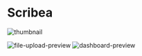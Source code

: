 # Scribea
![thumbnail](https://github.com/user-attachments/assets/2015c1f6-e9a7-4d68-b8d4-f1e58e3275b9)

![file-upload-preview](https://github.com/user-attachments/assets/15985cdb-8e89-4d8a-9377-c2310d6f2842)
![dashboard-preview](https://github.com/user-attachments/assets/98d9c53c-6cd3-4924-9219-4f2fbbdcff1b)
